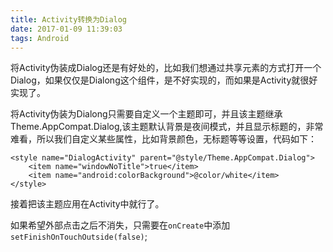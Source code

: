 ```yaml
---
title: Activity转换为Dialog
date: 2017-01-09 11:39:03
tags: Android
---
```


将Activity伪装成Dialog还是有好处的，比如我们想通过共享元素的方式打开一个Dialog，如果仅仅是Dialong这个组件，是不好实现的，而如果是Activity就很好实现了。

<!--more-->
  
将Activity伪装为Dialong只需要自定义一个主题即可，并且该主题继承Theme.AppCompat.Dialog,该主题默认背景是夜间模式，并且显示标题的，非常难看，所以我们自定义某些属性，比如背景颜色，无标题等等设置，代码如下：

```
<style name="DialogActivity" parent="@style/Theme.AppCompat.Dialog">
    <item name="windowNoTitle">true</item>
    <item name="android:colorBackground">@color/white</item>
</style>
```
接着把该主题应用在Activity中就行了。

如果希望外部点击之后不消失，只需要在`onCreate`中添加`setFinishOnTouchOutside(false)`;
